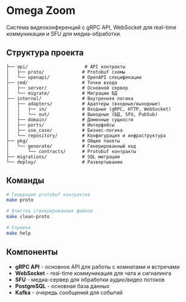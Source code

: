 # Omega Zoom

Система видеоконференций с gRPC API, WebSocket для real-time коммуникации и SFU для медиа-обработки.

## Структура проекта

```
├── api/                     # API контракты
│   ├── proto/              # Protobuf схемы
│   └── openapi/            # OpenAPI спецификации
├── cmd/                    # Точки входа
│   ├── server/             # Основной сервер
│   └── migrate/            # Миграции БД
├── internal/               # Внутренняя логика
│   ├── adapters/           # Адаптеры (входные/выходные)
│   │   ├── in/             # Входные (gRPC, HTTP, WebSocket)
│   │   └── out/            # Выходные (БД, SFU, PubSub)
│   ├── domain/             # Доменные сущности
│   ├── ports/              # Интерфейсы
│   ├── use_case/           # Бизнес-логика
│   └── repository/         # Конфигурация и инфраструктура
├── pkg/                    # Общие пакеты
│   └── generate/           # Генерированный код
│       └── contracts/      # Protobuf контракты
├── migrations/             # SQL миграции
└── deploy/                 # Развертывание
```

## Команды

```bash
# Генерация protobuf контрактов
make proto

# Очистка сгенерированных файлов
make clean-proto

# Справка
make help
```

## Компоненты

- **gRPC API** - основное API для работы с комнатами и встречами
- **WebSocket** - real-time коммуникация для чата и сигналинга
- **SFU** - медиа-сервер для обработки аудио/видео потоков
- **PostgreSQL** - основная база данных
- **Kafka** - очередь сообщений для событий
